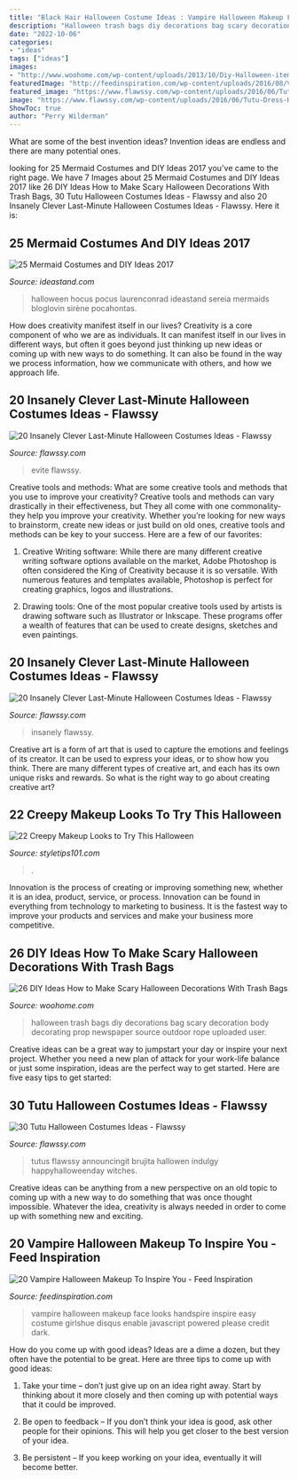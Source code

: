 ```yaml
---
title: "Black Hair Halloween Costume Ideas : Vampire Halloween Makeup Face Looks Handspire Inspire Easy Costume Girlshue Disqus Enable Javascript Powered Please Credit Dark"
description: "Halloween trash bags diy decorations bag scary decoration body decorating prop newspaper source outdoor rope uploaded user"
date: "2022-10-06"
categories:
- "ideas"
tags: ["ideas"]
images:
- "http://www.woohome.com/wp-content/uploads/2013/10/Diy-Halloween-items-With-Trash-Bags-7-2.jpg"
featuredImage: "http://feedinspiration.com/wp-content/uploads/2016/08/Vampire-Halloween-Face-Make-Up-Ideas.jpg"
featured_image: "https://www.flawssy.com/wp-content/uploads/2016/06/Tutu-Dress-Halloween-Costumes-ideas.jpg"
image: "https://www.flawssy.com/wp-content/uploads/2016/06/Tutu-Dress-Halloween-Costumes-ideas.jpg"
ShowToc: true
author: "Perry Wilderman"
---
```



What are some of the best invention ideas?
Invention ideas are endless and there are many potential ones.

	

		
looking for 25 Mermaid Costumes and DIY Ideas 2017 you've came to the right page. We have 7 Images about 25 Mermaid Costumes and DIY Ideas 2017 like 26 DIY Ideas How to Make Scary Halloween Decorations With Trash Bags, 30 Tutu Halloween Costumes Ideas - Flawssy and also 20 Insanely Clever Last-Minute Halloween Costumes Ideas - Flawssy. Here it is:
		
    
## 25 Mermaid Costumes And DIY Ideas 2017

<img loading=lazy src="https://ideastand.com/wp-content/uploads/2017/09/mermaid-costume-diy/4-mermaid-costume-diy-ideas-tutorials.jpg" onerror="this.onerror=null;this.src='https://tse4.mm.bing.net/th?id=OIP.8AW6BWy6SG_sET6BszO-3AHaK6&amp;pid=15.1';" alt="25 Mermaid Costumes and DIY Ideas 2017">

_Source: ideastand.com_

>halloween hocus pocus laurenconrad ideastand sereia mermaids bloglovin sirène pocahontas. 

	

How does creativity manifest itself in our lives?
Creativity is a core component of who we are as individuals. It can manifest itself in our lives in different ways, but often it goes beyond just thinking up new ideas or coming up with new ways to do something. It can also be found in the way we process information, how we communicate with others, and how we approach life.

    
## 20 Insanely Clever Last-Minute Halloween Costumes Ideas - Flawssy

<img loading=lazy src="https://www.flawssy.com/wp-content/uploads/2016/05/women-last-minute-costume.jpg" onerror="this.onerror=null;this.src='https://tse2.mm.bing.net/th?id=OIP.JIQcQEVEKaGgflLAM63IkwHaLH&amp;pid=15.1';" alt="20 Insanely Clever Last-Minute Halloween Costumes Ideas - Flawssy">

_Source: flawssy.com_

>evite flawssy. 

	

Creative tools and methods: What are some creative tools and methods that you use to improve your creativity?
Creative tools and methods can vary drastically in their effectiveness, but They all come with one commonality- they help you improve your creativity. Whether you’re looking for new ways to brainstorm, create new ideas or just build on old ones, creative tools and methods can be key to your success. Here are a few of our favorites: 
1. Creative Writing software: While there are many different creative writing software options available on the market, Adobe Photoshop is often considered the King of Creativity because it is so versatile. With numerous features and templates available, Photoshop is perfect for creating graphics, logos and illustrations.

2. Drawing tools: One of the most popular creative tools used by artists is drawing software such as Illustrator or Inkscape. These programs offer a wealth of features that can be used to create designs, sketches and even paintings.

    
## 20 Insanely Clever Last-Minute Halloween Costumes Ideas - Flawssy

<img loading=lazy src="https://flawssy.com/wp-content/uploads/2016/05/Last-Minute-Halloween-Costumes-ideas.jpg" onerror="this.onerror=null;this.src='https://tse4.mm.bing.net/th?id=OIP.HbLoiZF5FS-2NlwNvSOFGwHaLH&amp;pid=15.1';" alt="20 Insanely Clever Last-Minute Halloween Costumes Ideas - Flawssy">

_Source: flawssy.com_

>insanely flawssy. 

	

Creative art is a form of art that is used to capture the emotions and feelings of its creator. It can be used to express your ideas, or to show how you think. There are many different types of creative art, and each has its own unique risks and rewards. So what is the right way to go about creating creative art?

    
## 22 Creepy Makeup Looks To Try This Halloween

<img loading=lazy src="https://styletips101.com/wp-content/uploads/2014/10/halloween-makeup2.png" onerror="this.onerror=null;this.src='https://tse2.mm.bing.net/th?id=OIP.A7Guhbd4BDZKeizQgLBp9QHaJ3&amp;pid=15.1';" alt="22 Creepy Makeup Looks to Try This Halloween">

_Source: styletips101.com_

>. 

	

Innovation is the process of creating or improving something new, whether it is an idea, product, service, or process. Innovation can be found in everything from technology to marketing to business. It is the fastest way to improve your products and services and make your business more competitive.

    
## 26 DIY Ideas How To Make Scary Halloween Decorations With Trash Bags

<img loading=lazy src="http://www.woohome.com/wp-content/uploads/2013/10/Diy-Halloween-items-With-Trash-Bags-7-2.jpg" onerror="this.onerror=null;this.src='https://tse3.mm.bing.net/th?id=OIP.lUSX6RPEDdUhbOMG1u6oogHaJ4&amp;pid=15.1';" alt="26 DIY Ideas How to Make Scary Halloween Decorations With Trash Bags">

_Source: woohome.com_

>halloween trash bags diy decorations bag scary decoration body decorating prop newspaper source outdoor rope uploaded user. 

	

Creative ideas can be a great way to jumpstart your day or inspire your next project. Whether you need a new plan of attack for your work-life balance or just some inspiration, ideas are the perfect way to get started. Here are five easy tips to get started: 

    
## 30 Tutu Halloween Costumes Ideas - Flawssy

<img loading=lazy src="https://www.flawssy.com/wp-content/uploads/2016/06/Tutu-Dress-Halloween-Costumes-ideas.jpg" onerror="this.onerror=null;this.src='https://tse1.mm.bing.net/th?id=OIP.IfZ3GXH9lYOQA5z0Aq_4LAHaLH&amp;pid=15.1';" alt="30 Tutu Halloween Costumes Ideas - Flawssy">

_Source: flawssy.com_

>tutus flawssy announcingit brujita hallowen indulgy happyhalloweenday witches. 

	

Creative ideas can be anything from a new perspective on an old topic to coming up with a new way to do something that was once thought impossible. Whatever the idea, creativity is always needed in order to come up with something new and exciting.

    
## 20 Vampire Halloween Makeup To Inspire You - Feed Inspiration

<img loading=lazy src="http://feedinspiration.com/wp-content/uploads/2016/08/Vampire-Halloween-Face-Make-Up-Ideas.jpg" onerror="this.onerror=null;this.src='https://tse4.mm.bing.net/th?id=OIP.TqH71581tg22osDalVPbHQHaJ6&amp;pid=15.1';" alt="20 Vampire Halloween Makeup To Inspire You - Feed Inspiration">

_Source: feedinspiration.com_

>vampire halloween makeup face looks handspire inspire easy costume girlshue disqus enable javascript powered please credit dark. 

	

How do you come up with good ideas?
Ideas are a dime a dozen, but they often have the potential to be great. Here are three tips to come up with good ideas:
1. Take your time – don’t just give up on an idea right away. Start by thinking about it more closely and then coming up with potential ways that it could be improved.

2. Be open to feedback – If you don’t think your idea is good, ask other people for their opinions. This will help you get closer to the best version of your idea.

3. Be persistent – If you keep working on your idea, eventually it will become better.

